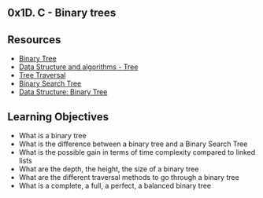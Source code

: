 ## 0x1D. C - Binary trees
## Resources
* [Binary Tree](https://intranet.alxswe.com/rltoken/1F2x42-8vUbOmU4L1C1KMg)
* [Data Structure and algorithms - Tree](https://intranet.alxswe.com/rltoken/QmcTMCkQyrgMjrqoWxYdhw)
* [Tree Traversal](https://intranet.alxswe.com/rltoken/z6ZaXr_RxwE5nTHAUx_dfQ)
* [Binary Search Tree](https://intranet.alxswe.com/rltoken/qO5dBlMnYJzbaWG3xVpcnQ)
* [Data Structure: Binary Tree](https://intranet.alxswe.com/rltoken/BeyJ2gjlE7_djwRiDyeHig)
## Learning Objectives
* What is a binary tree
* What is the difference between a binary tree and a Binary Search Tree
* What is the possible gain in terms of time complexity compared to linked lists
* What are the depth, the height, the size of a binary tree
* What are the different traversal methods to go through a binary tree
* What is a complete, a full, a perfect, a balanced binary tree

